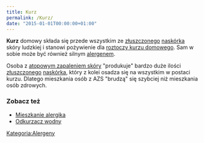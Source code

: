```yaml
---
title: Kurz
permalink: /Kurz/
date: "2015-01-01T00:00:00+01:00"
---
```


**Kurz** domowy składa się przede wszystkim ze [złuszczonego](/atopedia/Łuszczenie "wikilink") [naskórka](/atopedia/Naskórek "wikilink") skóry ludzkiej i stanowi pożywienie dla [roztoczy kurzu domowego](/atopedia/Roztocze_kurzu_domowego "wikilink"). Sam w sobie może być również silnym [alergenem](/atopedia/Alergen "wikilink").

Osoba z [atopowym zapaleniem skóry](/atopedia/azs "wikilink") "produkuje" bardzo duże ilości [złuszczonego](/atopedia/łuszczenie "wikilink") [naskórka](/atopedia/naskórek "wikilink"), który z kolei osadza się na wszystkim w postaci kurzu. Dlatego mieszkania osób z AZS "brudzą" się szybciej niż mieszkania osób zdrowych.

### Zobacz też

-   [Mieszkanie alergika](/atopedia/Mieszkanie_alergika "wikilink")
-   [Odkurzacz wodny](/atopedia/Odkurzacz_wodny "wikilink")

[Kategoria:Alergeny](/atopedia/Kategoria:Alergeny "wikilink")